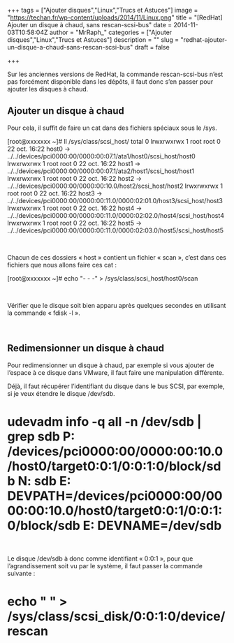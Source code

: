 +++
tags = ["Ajouter disques","Linux","Trucs et Astuces"]
image = "https://techan.fr/wp-content/uploads/2014/11/Linux.png"
title = "[RedHat] Ajouter un disque à chaud, sans rescan-scsi-bus"
date = 2014-11-03T10:58:04Z
author = "MrRaph_"
categories = ["Ajouter disques","Linux","Trucs et Astuces"]
description = ""
slug = "redhat-ajouter-un-disque-a-chaud-sans-rescan-scsi-bus"
draft = false

+++


Sur les anciennes versions de RedHat, la commande rescan-scsi-bus n’est pas forcément disponible dans les dépôts, il faut donc s’en passer pour ajouter les disques à chaud.


## Ajouter un disque à chaud

Pour cela, il suffit de faire un cat dans des fichiers spéciaux sous le /sys.

[root@xxxxxxx ~]# ll /sys/class/scsi_host/ total 0 lrwxrwxrwx 1 root root 0 22 oct. 16:22 host0 -> ../../devices/pci0000:00/0000:00:07.1/ata1/host0/scsi_host/host0 lrwxrwxrwx 1 root root 0 22 oct. 16:22 host1 -> ../../devices/pci0000:00/0000:00:07.1/ata2/host1/scsi_host/host1 lrwxrwxrwx 1 root root 0 22 oct. 16:22 host2 -> ../../devices/pci0000:00/0000:00:10.0/host2/scsi_host/host2 lrwxrwxrwx 1 root root 0 22 oct. 16:22 host3 -> ../../devices/pci0000:00/0000:00:11.0/0000:02:01.0/host3/scsi_host/host3 lrwxrwxrwx 1 root root 0 22 oct. 16:22 host4 -> ../../devices/pci0000:00/0000:00:11.0/0000:02:02.0/host4/scsi_host/host4 lrwxrwxrwx 1 root root 0 22 oct. 16:22 host5 -> ../../devices/pci0000:00/0000:00:11.0/0000:02:03.0/host5/scsi_host/host5

 

Chacun de ces dossiers « host » contient un fichier « scan », c’est dans ces fichiers que nous allons faire ces cat :

[root@xxxxxxx ~]# echo "- - -" > /sys/class/scsi_host/host0/scan

 

Vérifier que le disque soit bien apparu après quelques secondes en utilisant la commande « fdisk -l ».

 


## Redimensionner un disque à chaud

Pour redimensionner un disque à chaud, par exemple si vous ajouter de l’espace à ce disque dans VMware, il faut faire une manipulation différente.

Déjà, il faut récupérer l’identifiant du disque dans le bus SCSI, par exemple, si je veux étendre le disque /dev/sdb.

# udevadm info -q all -n /dev/sdb | grep sdb P: /devices/pci0000:00/0000:00:10.0/host0/target0:0:1/0:0:1:0/block/sdb N: sdb E: DEVPATH=/devices/pci0000:00/0000:00:10.0/host0/target0:0:1/0:0:1:0/block/sdb E: DEVNAME=/dev/sdb

 

Le disque /dev/sdb à donc comme identifiant « 0:0:1 », pour que l’agrandissement soit vu par le système, il faut passer la commande suivante :

# echo " " > /sys/class/scsi_disk/0\:0\:1\:0/device/rescan

 

 

 


